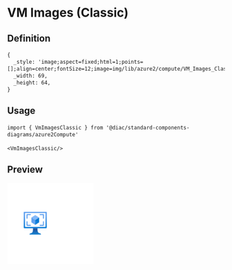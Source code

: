 # VM Images (Classic)

## Definition

```
{
  _style: 'image;aspect=fixed;html=1;points=[];align=center;fontSize=12;image=img/lib/azure2/compute/VM_Images_Classic.svg;strokeColor=none;',
  _width: 69,
  _height: 64,
}
```

## Usage

```
import { VmImagesClassic } from '@diac/standard-components-diagrams/azure2Compute'

<VmImagesClassic/>
```

## Preview

<img src="./vm-images-classic.png" width="200"/>
